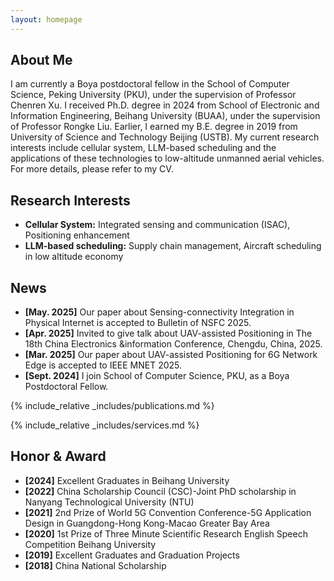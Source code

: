 ```yaml
---
layout: homepage
---
```


## About Me

I am currently a Boya postdoctoral fellow in the School of Computer Science, Peking University (PKU), under the supervision of Professor Chenren Xu. I received Ph.D. degree in 2024 from School of Electronic and Information Engineering, Beihang University (BUAA), under the supervision of Professor Rongke Liu. Earlier, I earned my B.E. degree in 2019 from University of Science and Technology Beijing (USTB). My current research interests include cellular system, LLM-based scheduling and the applications of these technologies to low-altitude unmanned aerial vehicles. 
For more details, please refer to my CV. 

## Research Interests

- **Cellular System:** Integrated sensing and communication (ISAC), Positioning enhancement
- **LLM-based scheduling:** Supply chain management, Aircraft scheduling in low altitude economy

## News

- **[May. 2025]** Our paper about Sensing-connectivity Integration in Physical Internet is accepted to Bulletin of NSFC 2025.
- **[Apr. 2025]** Invited to give talk about UAV-assisted Positioning in The 18th China Electronics &information Conference, Chengdu, China, 2025. 
- **[Mar. 2025]** Our paper about UAV-assisted Positioning for 6G Network Edge is accepted to IEEE MNET 2025.
- **[Sept. 2024]** I join School of Computer Science, PKU, as a Boya Postdoctoral Fellow.

{% include_relative _includes/publications.md %}

{% include_relative _includes/services.md %}


## Honor & Award

- **[2024]** Excellent Graduates in Beihang University
- **[2022]** China Scholarship Council (CSC)-Joint PhD scholarship in Nanyang Technological University (NTU)
- **[2021]** 2nd Prize of World 5G Convention Conference-5G Application Design in Guangdong-Hong Kong-Macao Greater Bay Area
- **[2020]** 1st Prize of Three Minute Scientific Research English Speech Competition Beihang University
- **[2019]** Excellent Graduates and Graduation Projects
- **[2018]** China National Scholarship



